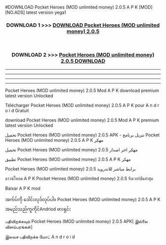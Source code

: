 #DOWNLOAD Pocket Heroes (MOD unlimited money) 2.0.5 A P K [MOD] [NO.ADS] latest version yega1



<div align="center">

<h3>DOWNLOAD 1 >>> <a href="https://teeasianyam.web.app?sq=Pocket Heroes (MOD unlimited money) 2.0.5">DOWNLOAD Pocket Heroes (MOD unlimited money) 2.0.5 </a></h3><br>

<h3>DOWNLOAD 2 >>> <a href="https://teeasianyam.web.app?sq=Pocket Heroes (MOD unlimited money) 2.0.5 ">Pocket Heroes (MOD unlimited money) 2.0.5  DOWNLOAD </a></h3>

</div>


----------------------------------------------------------

----------------------------------------------------------

----------------------------------------------------------

----------------------------------------------------------


Pocket Heroes (MOD unlimited money) 2.0.5  Mod A P K download premium latest version Unlocked

Télécharger Pocket Heroes (MOD unlimited money) 2.0.5  A P K pour A n d r o i d Gratuit

download Pocket Heroes (MOD unlimited money) 2.0.5  Mod A P K premium latest version Unlocked

تحميل Pocket Heroes (MOD unlimited money) 2.0.5  APK - تنزيل برنامج Pocket Heroes (MOD unlimited money) 2.0.5  A P K مهكر

تحميل Pocket Heroes (MOD unlimited money) 2.0.5  مهكر اخر اصدار

تطبيق Pocket Heroes (MOD unlimited money) 2.0.5  A P K مهكر

Pocket Heroes (MOD unlimited money) 2.0.5  برابط مباشر للاندرويد

ดาวน์โหลด A P K Pocket Heroes (MOD unlimited money) 2.0.5  รับเวอร์ชันล่าสุด

Baixar A P K mod

အက်ပ်ကို ဒေါင်းလုဒ်လုပ်ပါ။ Pocket Heroes (MOD unlimited money) 2.0.5  A P K အမည်သည်ကူကိုင်Andriod ဗားရှင်း

பதிவிறக்கவும் Pocket Heroes (MOD unlimited money) 2.0.5  APK[ இல்லை விளம்பரங்கள்] 
 
இலவச பதிவிறக்க மோட் A n d r o i d



